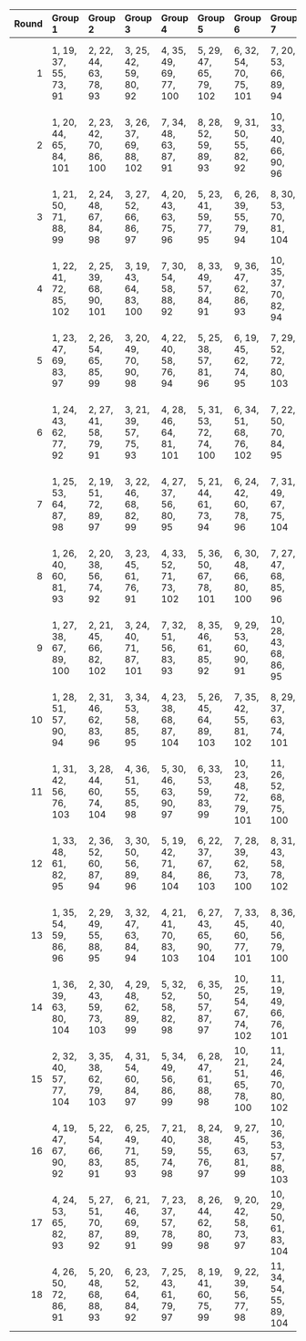 |   Round | Group 1                | Group 2                | Group 3                | Group 4                | Group 5                | Group 6                 | Group 7                 | Group 8                 | Group 9                 | Group 10                | Group 11                | Group 12                | Group 13                | Group 14                | Group 15           | Group 16           | Group 17           | Group 18           |
|--------:|:-----------------------|:-----------------------|:-----------------------|:-----------------------|:-----------------------|:------------------------|:------------------------|:------------------------|:------------------------|:------------------------|:------------------------|:------------------------|:------------------------|:------------------------|:-------------------|:-------------------|:-------------------|:-------------------|
|       1 | 1, 19, 37, 55, 73, 91  | 2, 22, 44, 63, 78, 93  | 3, 25, 42, 59, 80, 92  | 4, 35, 49, 69, 77, 100 | 5, 29, 47, 65, 79, 102 | 6, 32, 54, 70, 75, 101  | 7, 20, 53, 66, 89, 94   | 8, 23, 51, 71, 82, 96   | 9, 26, 46, 67, 87, 95   | 10, 30, 39, 64, 76, 99  | 11, 33, 43, 72, 81, 98  | 12, 36, 41, 68, 74, 97  | 17, 24, 45, 56, 88, 104 | 18, 27, 40, 61, 84, 103 | 13, 34, 50, 62, 90 | 14, 28, 48, 58, 83 | 15, 31, 52, 57, 85 | 16, 21, 38, 60, 86 |
|       2 | 1, 20, 44, 65, 84, 101 | 2, 23, 42, 70, 86, 100 | 3, 26, 37, 69, 88, 102 | 7, 34, 48, 63, 87, 91  | 8, 28, 52, 59, 89, 93  | 9, 31, 50, 55, 82, 92   | 10, 33, 40, 66, 90, 96  | 11, 36, 38, 71, 83, 95  | 12, 30, 45, 67, 85, 94  | 13, 24, 54, 68, 81, 103 | 15, 21, 47, 72, 76, 104 | 16, 19, 46, 57, 79, 98  | 17, 22, 53, 62, 75, 97  | 18, 25, 51, 58, 77, 99  | 4, 32, 39, 61, 78  | 5, 35, 43, 60, 80  | 6, 29, 41, 56, 73  | 14, 27, 49, 64, 74 |
|       3 | 1, 21, 50, 71, 88, 99  | 2, 24, 48, 67, 84, 98  | 3, 27, 52, 66, 86, 97  | 4, 20, 43, 63, 75, 96  | 5, 23, 41, 59, 77, 95  | 6, 26, 39, 55, 79, 94   | 8, 30, 53, 70, 81, 104  | 9, 33, 51, 69, 74, 103  | 13, 28, 45, 72, 78, 92  | 14, 31, 40, 68, 80, 91  | 15, 34, 38, 64, 73, 93  | 16, 35, 47, 58, 89, 101 | 17, 29, 54, 57, 82, 100 | 18, 32, 49, 62, 87, 102 | 7, 36, 46, 65, 76  | 10, 19, 44, 56, 85 | 11, 22, 42, 61, 90 | 12, 25, 37, 60, 83 |
|       4 | 1, 22, 41, 72, 85, 102 | 2, 25, 39, 68, 90, 101 | 3, 19, 43, 64, 83, 100 | 7, 30, 54, 58, 88, 92  | 8, 33, 49, 57, 84, 91  | 9, 36, 47, 62, 86, 93   | 10, 35, 37, 70, 82, 94  | 11, 29, 44, 69, 87, 96  | 12, 32, 42, 65, 89, 95  | 13, 26, 51, 66, 73, 104 | 14, 20, 46, 71, 78, 103 | 16, 24, 52, 61, 74, 99  | 17, 27, 50, 60, 76, 98  | 18, 21, 48, 56, 81, 97  | 4, 34, 45, 59, 79  | 5, 28, 40, 55, 75  | 6, 31, 38, 63, 77  | 15, 23, 53, 67, 80 |
|       5 | 1, 23, 47, 69, 83, 97  | 2, 26, 54, 65, 85, 99  | 3, 20, 49, 70, 90, 98  | 4, 22, 40, 58, 76, 94  | 5, 25, 38, 57, 81, 96  | 6, 19, 45, 62, 74, 95   | 7, 29, 52, 72, 80, 103  | 9, 35, 48, 64, 78, 104  | 13, 33, 42, 67, 79, 93  | 14, 36, 37, 66, 75, 92  | 15, 30, 44, 71, 77, 91  | 16, 28, 53, 56, 84, 102 | 17, 31, 51, 61, 86, 101 | 18, 34, 46, 60, 88, 100 | 8, 32, 50, 68, 73  | 10, 24, 41, 63, 89 | 11, 27, 39, 59, 82 | 12, 21, 43, 55, 87 |
|       6 | 1, 24, 43, 62, 77, 92  | 2, 27, 41, 58, 79, 91  | 3, 21, 39, 57, 75, 93  | 4, 28, 46, 64, 81, 101 | 5, 31, 53, 72, 74, 100 | 6, 34, 51, 68, 76, 102  | 7, 22, 50, 70, 84, 95   | 8, 25, 48, 69, 86, 94   | 9, 19, 52, 65, 88, 96   | 10, 32, 45, 71, 80, 97  | 11, 35, 40, 67, 73, 99  | 12, 29, 38, 66, 78, 98  | 16, 23, 44, 55, 90, 103 | 18, 20, 37, 59, 85, 104 | 13, 30, 47, 60, 82 | 14, 33, 54, 56, 87 | 15, 36, 49, 61, 89 | 17, 26, 42, 63, 83 |
|       7 | 1, 25, 53, 64, 87, 98  | 2, 19, 51, 72, 89, 97  | 3, 22, 46, 68, 82, 99  | 4, 27, 37, 56, 80, 95  | 5, 21, 44, 61, 73, 94  | 6, 24, 42, 60, 78, 96   | 7, 31, 49, 67, 75, 104  | 8, 34, 47, 66, 77, 103  | 13, 35, 39, 65, 74, 91  | 14, 29, 43, 70, 76, 93  | 15, 32, 41, 69, 81, 92  | 16, 33, 50, 63, 85, 100 | 17, 36, 48, 59, 90, 102 | 18, 30, 52, 55, 83, 101 | 9, 28, 54, 71, 79  | 10, 26, 38, 58, 84 | 11, 20, 45, 57, 86 | 12, 23, 40, 62, 88 |
|       8 | 1, 26, 40, 60, 81, 93  | 2, 20, 38, 56, 74, 92  | 3, 23, 45, 61, 76, 91  | 4, 33, 52, 71, 73, 102 | 5, 36, 50, 67, 78, 101 | 6, 30, 48, 66, 80, 100  | 7, 27, 47, 68, 85, 96   | 8, 21, 54, 64, 90, 95   | 9, 24, 49, 72, 83, 94   | 10, 34, 42, 69, 75, 98  | 11, 28, 37, 65, 77, 97  | 12, 31, 44, 70, 79, 99  | 16, 25, 41, 62, 82, 104 | 17, 19, 39, 58, 87, 103 | 13, 32, 53, 55, 86 | 14, 35, 51, 63, 88 | 15, 29, 46, 59, 84 | 18, 22, 43, 57, 89 |
|       9 | 1, 27, 38, 67, 89, 100 | 2, 21, 45, 66, 82, 102 | 3, 24, 40, 71, 87, 101 | 7, 32, 51, 56, 83, 93  | 8, 35, 46, 61, 85, 92  | 9, 29, 53, 60, 90, 91   | 10, 28, 43, 68, 86, 95  | 11, 31, 41, 64, 88, 94  | 12, 34, 39, 72, 84, 96  | 14, 22, 52, 69, 79, 104 | 15, 25, 50, 65, 75, 103 | 16, 26, 49, 59, 78, 97  | 17, 20, 47, 55, 80, 99  | 18, 23, 54, 63, 73, 98  | 4, 30, 42, 57, 74  | 5, 33, 37, 62, 76  | 6, 36, 44, 58, 81  | 13, 19, 48, 70, 77 |
|      10 | 1, 28, 51, 57, 90, 94  | 2, 31, 46, 62, 83, 96  | 3, 34, 53, 58, 85, 95  | 4, 23, 38, 68, 87, 104 | 5, 26, 45, 64, 89, 103 | 7, 35, 42, 55, 81, 102  | 8, 29, 37, 63, 74, 101  | 9, 32, 44, 59, 76, 100  | 10, 22, 49, 60, 73, 92  | 11, 25, 47, 56, 78, 91  | 12, 19, 54, 61, 80, 93  | 13, 36, 43, 69, 84, 99  | 14, 30, 41, 65, 86, 98  | 15, 33, 39, 70, 88, 97  | 6, 20, 40, 72, 82  | 16, 27, 48, 71, 75 | 17, 21, 52, 67, 77 | 18, 24, 50, 66, 79 |
|      11 | 1, 31, 42, 56, 76, 103 | 3, 28, 44, 60, 74, 104 | 4, 36, 51, 55, 85, 98  | 5, 30, 46, 63, 90, 97  | 6, 33, 53, 59, 83, 99  | 10, 23, 48, 72, 79, 101 | 11, 26, 52, 68, 75, 100 | 12, 20, 50, 64, 77, 102 | 13, 21, 49, 58, 80, 96  | 14, 24, 47, 57, 73, 95  | 15, 27, 54, 62, 78, 94  | 16, 32, 43, 67, 88, 91  | 17, 35, 41, 66, 84, 93  | 18, 29, 39, 71, 86, 92  | 2, 34, 37, 61, 81  | 7, 19, 38, 69, 82  | 8, 22, 45, 65, 87  | 9, 25, 40, 70, 89  |
|      12 | 1, 33, 48, 61, 82, 95  | 2, 36, 52, 60, 87, 94  | 3, 30, 50, 56, 89, 96  | 5, 19, 42, 71, 84, 104 | 6, 22, 37, 67, 86, 103 | 7, 28, 39, 62, 73, 100  | 8, 31, 43, 58, 78, 102  | 9, 34, 41, 57, 80, 101  | 10, 27, 46, 55, 77, 93  | 11, 21, 53, 63, 79, 92  | 12, 24, 51, 59, 75, 91  | 13, 29, 40, 64, 85, 97  | 14, 32, 38, 72, 90, 99  | 15, 35, 45, 68, 83, 98  | 4, 25, 44, 66, 88  | 16, 20, 54, 69, 76 | 17, 23, 49, 65, 81 | 18, 26, 47, 70, 74 |
|      13 | 1, 35, 54, 59, 86, 96  | 2, 29, 49, 55, 88, 95  | 3, 32, 47, 63, 84, 94  | 4, 21, 41, 70, 83, 103 | 6, 27, 43, 65, 90, 104 | 7, 33, 45, 60, 77, 101  | 8, 36, 40, 56, 79, 100  | 9, 30, 38, 61, 75, 102  | 10, 20, 52, 62, 81, 91  | 11, 23, 50, 58, 74, 93  | 12, 26, 48, 57, 76, 92  | 13, 31, 37, 71, 89, 98  | 14, 34, 44, 67, 82, 97  | 15, 28, 42, 66, 87, 99  | 5, 24, 39, 69, 85  | 16, 22, 51, 64, 80 | 17, 25, 46, 72, 73 | 18, 19, 53, 68, 78 |
|      14 | 1, 36, 39, 63, 80, 104 | 2, 30, 43, 59, 73, 103 | 4, 29, 48, 62, 89, 99  | 5, 32, 52, 58, 82, 98  | 6, 35, 50, 57, 87, 97  | 10, 25, 54, 67, 74, 102 | 11, 19, 49, 66, 76, 101 | 12, 22, 47, 71, 81, 100 | 13, 23, 46, 56, 75, 94  | 14, 26, 53, 61, 77, 96  | 15, 20, 51, 60, 79, 95  | 16, 34, 40, 65, 83, 92  | 17, 28, 38, 70, 85, 91  | 18, 31, 45, 69, 90, 93  | 3, 33, 41, 55, 78  | 7, 24, 44, 64, 86  | 8, 27, 42, 72, 88  | 9, 21, 37, 68, 84  |
|      15 | 2, 32, 40, 57, 77, 104 | 3, 35, 38, 62, 79, 103 | 4, 31, 54, 60, 84, 97  | 5, 34, 49, 56, 86, 99  | 6, 28, 47, 61, 88, 98  | 10, 21, 51, 65, 78, 100 | 11, 24, 46, 70, 80, 102 | 12, 27, 53, 69, 73, 101 | 13, 25, 52, 63, 76, 95  | 14, 19, 50, 59, 81, 94  | 15, 22, 48, 55, 74, 96  | 16, 30, 37, 72, 87, 93  | 17, 33, 44, 68, 89, 92  | 18, 36, 42, 64, 82, 91  | 1, 29, 45, 58, 75  | 7, 26, 41, 71, 90  | 8, 20, 39, 67, 83  | 9, 23, 43, 66, 85  |
|      16 | 4, 19, 47, 67, 90, 92  | 5, 22, 54, 66, 83, 91  | 6, 25, 49, 71, 85, 93  | 7, 21, 40, 59, 74, 98  | 8, 24, 38, 55, 76, 97  | 9, 27, 45, 63, 81, 99   | 10, 36, 53, 57, 88, 103 | 12, 33, 46, 58, 86, 104 | 13, 20, 41, 61, 87, 100 | 14, 23, 39, 60, 89, 102 | 15, 26, 43, 56, 82, 101 | 16, 29, 42, 68, 77, 94  | 17, 32, 37, 64, 79, 96  | 18, 35, 44, 72, 75, 95  | 1, 34, 52, 70, 78  | 2, 28, 50, 69, 80  | 3, 31, 48, 65, 73  | 11, 30, 51, 62, 84 |
|      17 | 4, 24, 53, 65, 82, 93  | 5, 27, 51, 70, 87, 92  | 6, 21, 46, 69, 89, 91  | 7, 23, 37, 57, 78, 99  | 8, 26, 44, 62, 80, 98  | 9, 20, 42, 58, 73, 97   | 10, 29, 50, 61, 83, 104 | 11, 32, 48, 60, 85, 103 | 13, 22, 38, 59, 88, 101 | 14, 25, 45, 55, 84, 100 | 15, 19, 40, 63, 86, 102 | 16, 31, 39, 66, 81, 95  | 17, 34, 43, 71, 74, 94  | 18, 28, 41, 67, 76, 96  | 1, 30, 49, 68, 79  | 2, 33, 47, 64, 75  | 3, 36, 54, 72, 77  | 12, 35, 52, 56, 90 |
|      18 | 4, 26, 50, 72, 86, 91  | 5, 20, 48, 68, 88, 93  | 6, 23, 52, 64, 84, 92  | 7, 25, 43, 61, 79, 97  | 8, 19, 41, 60, 75, 99  | 9, 22, 39, 56, 77, 98   | 11, 34, 54, 55, 89, 104 | 12, 28, 49, 63, 82, 103 | 13, 27, 44, 57, 83, 102 | 14, 21, 42, 62, 85, 101 | 15, 24, 37, 58, 90, 100 | 16, 36, 45, 70, 73, 96  | 17, 30, 40, 69, 78, 95  | 18, 33, 38, 65, 80, 94  | 1, 32, 46, 66, 74  | 2, 35, 53, 71, 76  | 3, 29, 51, 67, 81  | 10, 31, 47, 59, 87 |